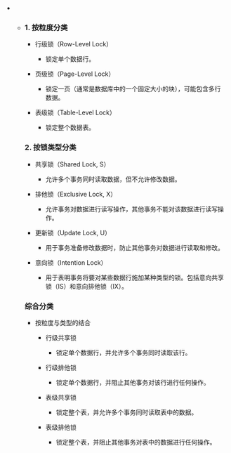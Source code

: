 - - ### 1. 按粒度分类

    - 行级锁（Row-Level Lock）

      - 锁定单个数据行。

    - 页级锁（Page-Level Lock）

      - 锁定一页（通常是数据库中的一个固定大小的块），可能包含多行数据。

    - 表级锁（Table-Level Lock）

      - 锁定整个数据表。

    ### 2. 按锁类型分类

    - 共享锁（Shared Lock, S）

      - 允许多个事务同时读取数据，但不允许修改数据。

    - 排他锁（Exclusive Lock, X）

      - 允许事务对数据进行读写操作，其他事务不能对该数据进行读写操作。

    - 更新锁（Update Lock, U）

      - 用于事务准备修改数据时，防止其他事务对数据进行读取和修改。

    - 意向锁（Intention Lock）

      - 用于表明事务将要对某些数据行施加某种类型的锁。包括意向共享锁（IS）和意向排他锁（IX）。

    ### 综合分类

    - 按粒度与类型的结合

      - 行级共享锁

        - 锁定单个数据行，并允许多个事务同时读取该行。

      - 行级排他锁

        - 锁定单个数据行，并阻止其他事务对该行进行任何操作。

      - 表级共享锁

        - 锁定整个表，并允许多个事务同时读取表中的数据。

      - 表级排他锁

        - 锁定整个表，并阻止其他事务对表中的数据进行任何操作。